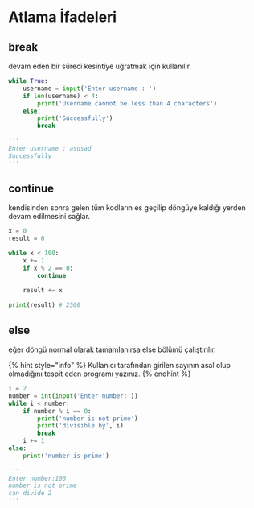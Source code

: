 # Atlama İfadeleri

## break

devam eden bir süreci kesintiye uğratmak için kullanılır.

```python
while True:
    username = input('Enter username : ')
    if len(username) < 4:
        print('Username cannot be less than 4 characters')
    else:
        print('Successfully')
        break
        
'''
Enter username : asdsad
Successfully
'''
```

## continue

kendisinden sonra gelen tüm kodların es geçilip döngüye kaldığı yerden devam edilmesini sağlar.

```python
x = 0
result = 0

while x < 100:
    x += 1
    if x % 2 == 0:
        continue
        
    result += x

print(result) # 2500
```

## else

eğer döngü normal olarak tamamlanırsa else bölümü çalıştırılır.

{% hint style="info" %}
Kullanıcı tarafından girilen sayının asal olup olmadığını tespit eden programı yazınız.
{% endhint %}

```python
i = 2
number = int(input('Enter number:'))
while i < number:
    if number % i == 0:
        print('number is not prime')
        print('divisible by', i)
        break
    i += 1
else:
    print('number is prime')
    
'''
Enter number:100
number is not prime
can divide 2
'''
```
